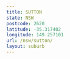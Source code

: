 ```yaml
---
title: SUTTON
state: NSW
postcode: 2620
latitude: -35.317402
longitude: 149.257101
url: /nsw/sutton/
layout: suburb
---
```

